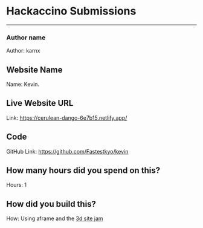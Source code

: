 # Hackaccino Submissions

---

### Author name

Author: karnx

<!-- A name or nickname that you want to appear as the author of the website -->

## Website Name

Name: Kevin.

## Live Website URL

Link: https://cerulean-dango-6e7b15.netlify.app/

## Code

GitHub Link: https://github.com/Fastestkyo/kevin

## How many hours did you spend on this?

Hours: 1

## How did you build this?

How: Using aframe and the [3d site jam](https://jams.hackclub.com/jam/3d-website)
